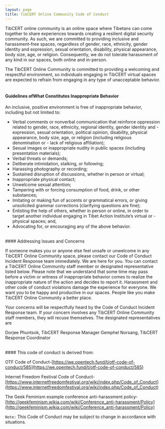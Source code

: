 ```yaml
---
layout: page
title: TibCERT Online Community Code of Conduct
---
```


 TibCERT online community is an online space where Tibetans can come together to share experiences towards creating a resilient digital security community. As such, we are committed to providing inclusive and harassment-free spaces, regardless of gender, race, ethnicity, gender identity and expression, sexual orientation, disability, physical appearance, body size, age, or religion. Consequently, we do not tolerate harassment of any kind in our spaces, both online and in-person. 

The TibCERT Online Community is committed to providing a welcoming and respectful environment, so individuals engaging in TibCERT virtual spaces are expected to refrain from engaging in any type of unacceptable behavior.  
<br>

#### Guidelines​ ​of​ ​What​ ​Constitutes​ ​Inappropriate​ ​Behavior

An inclusive, positive environment is free of inappropriate behavior, including but not limited to:

- Verbal comments or nonverbal communication that reinforce oppression related to gender, race, ethnicity, regional identity, gender identity and - expression, sexual orientation, political opinion, disability, physical appearance, body size, age, or religion (including religious denomination or - lack of religious affiliation);
- Sexual images or inappropriate nudity in public spaces (including presentation materials);
- Verbal threats or demands;
- Deliberate intimidation, stalking, or following;
- Harassing photography or recording;
- Sustained disruption of discussions, whether in person or virtual;
- Inappropriate physical contact;
- Unwelcome sexual attention;
- Tampering with or forcing consumption of food, drink, or other substances;
- Imitating or making fun of accents or grammatical errors, or giving unsolicited grammar corrections (clarifying questions are fine);
- Enlisting the help of others, whether in person or online, in order to target another individual engaging in Tibet Action Institute’s virtual or - physical spaces; and,
- Advocating for, or encouraging any of the above behavior.  

<br>
#### Addressing​ ​Issues​ ​and​ ​Concerns

If someone makes you or anyone else feel unsafe or unwelcome in any TibCERT Online Community space, please contact our Code of Conduct Incident Response team immediately. We are here for you. You can contact a TibCERT Online Community staff member or designated representative listed below. Please note that we understand that some time may pass before a victim or witness of inappropriate behavior comes to realize the inappropriate nature of the action and decides to report it. Harassment and other code of conduct violations damage the experience for everyone. We want you to be happy and productive in our spaces. People like you make TibCERT Online Community a better place.

Your concerns will be respectfully heard by the Code of Conduct Incident Response team. If your concern    involves any TibCERT Online Community staff members, they will recuse themselves. The designated representatives are 

Dorjee Phuntsok, TibCERT Response Manager
Gemphel Norsang, TibCERT Response Coordinator  

<br>
#### This​ ​code​ ​of​ ​conduct​ ​is​ ​derived​ ​from:

OTF Code of Conduct-[https://we.opentech.fund/t/otf-code-of-conduct/585](https://we.opentech.fund/t/otf-code-of-conduct/585)  

Internet Freedom Festival Code of Conduct-[https://www.internetfreedomfestival.org/wiki/index.php/Code_of_Conduct](https://www.internetfreedomfestival.org/wiki/index.php/Code_of_Conduct)  

The Geek Feminism example conference anti-harassment policy-[http://geekfeminism.wikia.com/wiki/Conference_anti-harassment/Policy](http://geekfeminism.wikia.com/wiki/Conference_anti-harassment/Policy)  



`` Note: `` This Code of Conduct may be subject to change in accordance with situations.
